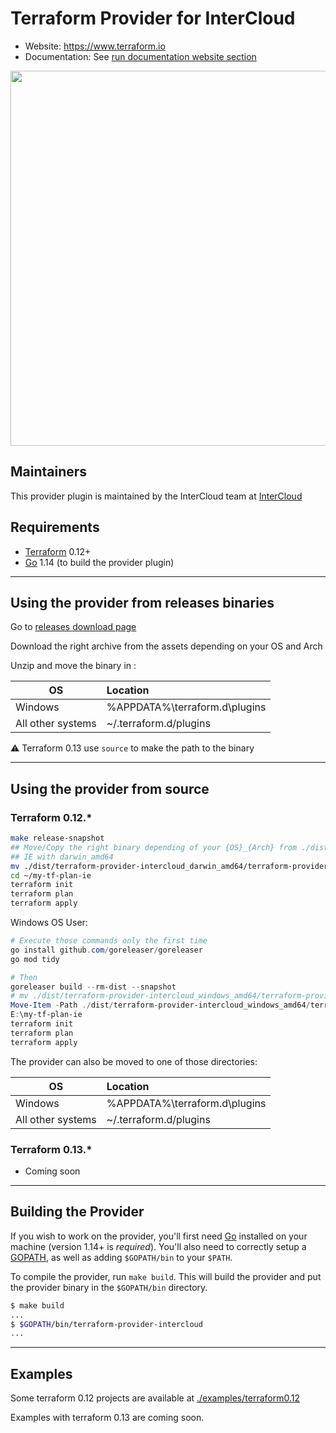 # Terraform Provider for InterCloud

- Website: <https://www.terraform.io>
- Documentation: See [run documentation website section](#documentation-website)
  
<img src="https://cdn.rawgit.com/hashicorp/terraform-website/master/content/source/assets/images/logo-hashicorp.svg" width="600px">

## Maintainers

This provider plugin is maintained by the InterCloud team at [InterCloud](https://intercloud.com)

## Requirements

- [Terraform](https://www.terraform.io/downloads.html) 0.12+
- [Go](https://golang.org/doc/install) 1.14 (to build the provider plugin)

------------------------------

## Using the provider from releases binaries

Go to [releases download page](https://github.com/intercloud/terraform-provider-intercloud/releases)

Download the right archive from the assets depending on your OS and Arch

Unzip and move the binary in :

| OS                | Location                        |
|-------------------|:--------------------------------|
| Windows           | %APPDATA%\terraform.d\plugins   |
| All other systems | ~/.terraform.d/plugins          |

:warning: Terraform 0.13 use `source` to make the path to the binary

------------------------------

## Using the provider from source

### Terraform 0.12.*

```sh
make release-snapshot
## Move/Copy the right binary depending of your {OS}_{Arch} from ./dist to the root of your hcl files
## IE with darwin_amd64
mv ./dist/terraform-provider-intercloud_darwin_amd64/terraform-provider-intercloud_v1.1.0-SNAPSHOT-783c762 ~/my-tf-plan-ie/
cd ~/my-tf-plan-ie
terraform init
terraform plan
terraform apply
```

Windows OS User:

```powershell
# Execute those commands only the first time
go install github.com/goreleaser/goreleaser
go mod tidy

# Then
goreleaser build --rm-dist --snapshot
# mv ./dist/terraform-provider-intercloud_windows_amd64/terraform-provider-intercloud_v1.1.0-SNAPSHOT-783c762.exe E:\my-tf-plan-ie\terraform-provider-intercloud_v1.1.0-SNAPSHOT-783c762.exe
Move-Item -Path ./dist/terraform-provider-intercloud_windows_amd64/terraform-provider-intercloud_v1.1.0-SNAPSHOT-783c762.exe -Destination E:\my-tf-plan-ie\terraform-provider-intercloud_v1.1.0-SNAPSHOT-783c762.exe
E:\my-tf-plan-ie
terraform init
terraform plan
terraform apply

```

The provider can also be moved to one of those directories:

| OS                | Location                        |
|-------------------|:--------------------------------|
| Windows           | %APPDATA%\terraform.d\plugins   |
| All other systems | ~/.terraform.d/plugins          |

### Terraform 0.13.*

- Coming soon

------------------------------

## Building the Provider

If you wish to work on the provider, you'll first need [Go](http://www.golang.org) installed on your machine (version 1.14+ is *required*).
You'll also need to correctly setup a [GOPATH](http://golang.org/doc/code.html#GOPATH), as well as adding `$GOPATH/bin` to your `$PATH`.

To compile the provider, run `make build`. This will build the provider and put the provider binary in the `$GOPATH/bin` directory.

```sh
$ make build
...
$ $GOPATH/bin/terraform-provider-intercloud
...
```

------------------------------

## Examples

Some terraform 0.12 projects are available at [./examples/terraform0.12](?/../examples/terraform0.12)

Examples with terraform 0.13 are coming soon.

